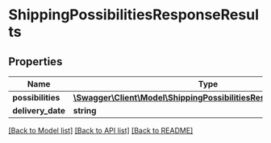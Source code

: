 # ShippingPossibilitiesResponseResults

## Properties
Name | Type | Description | Notes
------------ | ------------- | ------------- | -------------
**possibilities** | [**\Swagger\Client\Model\ShippingPossibilitiesResponsePossibilities[]**](ShippingPossibilitiesResponsePossibilities.md) |  | 
**delivery_date** | **string** |  | 

[[Back to Model list]](../README.md#documentation-for-models) [[Back to API list]](../README.md#documentation-for-api-endpoints) [[Back to README]](../README.md)


